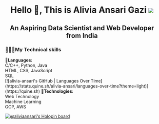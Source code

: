 <h1 align="center">Hello 👋, This is Alivia Ansari Gazi
<a href="https://www.youtube.com/watch?v=dQw4w9WgXcQ"><img src="https://user-images.githubusercontent.com/73097560/115834477-dbab4500-a447-11eb-908a-139a6edaec5c.gif"></a></h1>
<h2 font-weight: "bold" align="center"> An Aspiring Data Scientist and Web Developer from India</h2>
<p>
<b><h3>👨🏼‍💻My Technical skills</h3></b>
📜<b>Languages:</b><br/>
C/C++, Python, Java<br/>
HTML, CSS, JavaScript<br/>
SQL<br/>
  [![alivia-ansari's GitHub | Languages Over Time](https://stats.quine.sh/alivia-ansari/languages-over-time?theme=light)](https://quine.sh)
🤹<b>Technologies:</b><br/>
Web Technology<br/>
Machine Learning<br/>
GCP, AWS<br/>
</p>

[![@aliviaansari's Holopin board](https://holopin.me/aliviaansari)](https://holopin.io/@aliviaansari)
